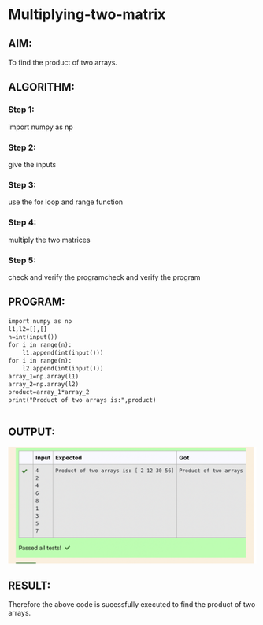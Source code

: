 # Multiplying-two-matrix

## AIM:
To find the product of two arrays.

## ALGORITHM:

### Step 1:
import numpy as np

### Step 2:
give the inputs


### Step 3:
use the for loop and range function
### Step 4:
multiply the two matrices


### Step 5:
check and verify the programcheck and verify the program

## PROGRAM: 
~~~
import numpy as np
l1,l2=[],[]
n=int(input())
for i in range(n):
    l1.append(int(input()))
for i in range(n):
    l2.append(int(input()))
array_1=np.array(l1)
array_2=np.array(l2)
product=array_1*array_2
print("Product of two arrays is:",product)


~~~

## OUTPUT:
![](pradeep.png)

## RESULT:
Therefore the above code is sucessfully executed to find the product of two arrays.

